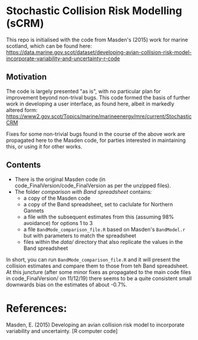 # Stochastic Collision Risk Modelling (sCRM)

This repo is initialised with the code from Masden's (2015) work for marine scotland, which can be found here:
https://data.marine.gov.scot/dataset/developing-avian-collision-risk-model-incorporate-variability-and-uncertainty-r-code

## Motivation
The code is largely presented "as is", with no particular plan for improvement beyond non-trival bugs. This code formed the basis of further work in developing a user interface, as found here, albeit in markedly altered form:
https://www2.gov.scot/Topics/marine/marineenergy/mre/current/StochasticCRM

Fixes for some non-trivial bugs found in the course of the above work are propagated here to the Masden code, for parties interested in maintaining this, or using it for other works.

## Contents

* There is the original Masden code (in code_FinalVersion/code_FinalVersion as per the unzipped files).
* The folder _comparison with Band spreadsheet_ contains:
    * a copy of the Masden code
    * a copy of the Band spreadsheet, set to caclulate for Northern Gannets
    * a file with the subsequent estimates from this (assuming 98% avoidance) for options 1 to 3
    * a file `BandMode_comparison_file.R` based on Masden's `BandModel.r` but with parameters to match the spreadsheet
    * files within the _data/_ directory that also replicate the values in the Band spreadsheet

In short, you can run `BandMode_comparison_file.R` and it will present the collision estimates and compare them to those from teh Band spreadsheet. At this juncture (after some minor fixes as propagated to the main code files in code_FinalVersion/ on 11/12/19) there seems to be a quite consistent small downwards bias on the estimates of about -0.7%.

# References:
Masden, E. (2015) Developing an avian collision risk model to incorporate variability and uncertainty. [R computer code]

